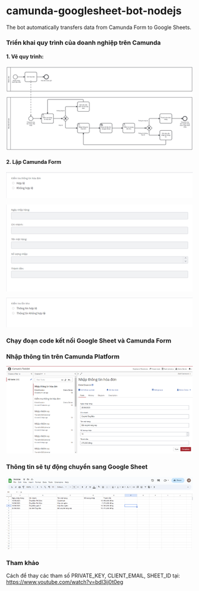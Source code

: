 # camunda-googlesheet-bot-nodejs
The bot automatically transfers data from Camunda Form to Google Sheets.
### Triển khai quy trình của doanh nghiệp trên Camunda
#### 1. Vẽ quy trình:
![Alt text](Invoice.png)
#### 2. Lập Camunda Form
![Alt text](image-1.png)

![Alt text](image-2.png)

![Alt text](image-3.png)
### Chạy đoạn code kết nối Google Sheet và Camunda Form
### Nhập thông tin trên Camunda Platform 
![Alt text](image-4.png)
### Thông tin sẽ tự động chuyển sang Google Sheet 
![Alt text](image-5.png)

### Tham khảo 
Cách để thay các tham số PRIVATE_KEY, CLIENT_EMAIL, SHEET_ID tại: https://www.youtube.com/watch?v=bdI3ij0t0eg 